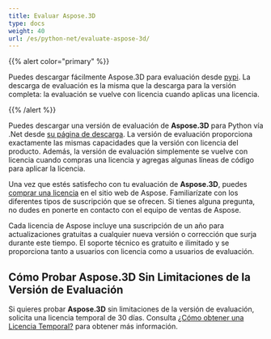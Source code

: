 ```yaml
---
title: Evaluar Aspose.3D
type: docs
weight: 40
url: /es/python-net/evaluate-aspose-3d/
---
```


{{% alert color="primary" %}}

Puedes descargar fácilmente Aspose.3D para evaluación desde [pypi](https://pypi.org/project/aspose-3d/). La descarga de evaluación es la misma que la descarga para la versión completa: la evaluación se vuelve con licencia cuando aplicas una licencia.

{{% /alert %}}

Puedes descargar una versión de evaluación de **Aspose.3D** para Python vía .Net desde [su página de descarga](https://repository.aspose.com/webapp/#/artifacts/browse/tree/General/repo/com/aspose/aspose-3d). La versión de evaluación proporciona exactamente las mismas capacidades que la versión con licencia del producto. Además, la versión de evaluación simplemente se vuelve con licencia cuando compras una licencia y agregas algunas líneas de código para aplicar la licencia.

Una vez que estés satisfecho con tu evaluación de **Aspose.3D**, puedes [comprar una licencia](https://purchase.aspose.com) en el sitio web de Aspose. Familiarízate con los diferentes tipos de suscripción que se ofrecen. Si tienes alguna pregunta, no dudes en ponerte en contacto con el equipo de ventas de Aspose.

Cada licencia de Aspose incluye una suscripción de un año para actualizaciones gratuitas a cualquier nueva versión o corrección que surja durante este tiempo. El soporte técnico es gratuito e ilimitado y se proporciona tanto a usuarios con licencia como a usuarios de evaluación.

## **Cómo Probar Aspose.3D Sin Limitaciones de la Versión de Evaluación**

Si quieres probar **Aspose.3D** sin limitaciones de la versión de evaluación, solicita una licencia temporal de 30 días. Consulta [¿Cómo obtener una Licencia Temporal?](https://purchase.aspose.com/temporary-license) para obtener más información.